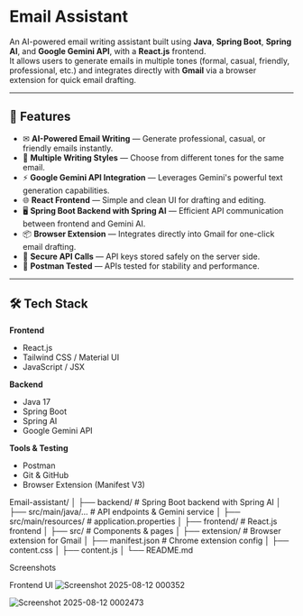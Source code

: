 # Email Assistant

An AI-powered email writing assistant built using **Java**, **Spring Boot**, **Spring AI**, and **Google Gemini API**, with a **React.js** frontend.  
It allows users to generate emails in multiple tones (formal, casual, friendly, professional, etc.) and integrates directly with **Gmail** via a browser extension for quick email drafting.

---

## 🚀 Features

- ✉ **AI-Powered Email Writing** — Generate professional, casual, or friendly emails instantly.
- 🎯 **Multiple Writing Styles** — Choose from different tones for the same email.
- ⚡ **Google Gemini API Integration** — Leverages Gemini's powerful text generation capabilities.
- 🌐 **React Frontend** — Simple and clean UI for drafting and editing.
- 🖥 **Spring Boot Backend with Spring AI** — Efficient API communication between frontend and Gemini AI.
- 📦 **Browser Extension** — Integrates directly into Gmail for one-click email drafting.
- 🔐 **Secure API Calls** — API keys stored safely on the server side.
- 🧩 **Postman Tested** — APIs tested for stability and performance.

---

## 🛠 Tech Stack

**Frontend**  
- React.js  
- Tailwind CSS / Material UI  
- JavaScript / JSX  

**Backend**  
- Java 17  
- Spring Boot  
- Spring AI  
- Google Gemini API  

**Tools & Testing**  
- Postman  
- Git & GitHub  
- Browser Extension (Manifest V3)


Email-assistant/
│
├── backend/                  # Spring Boot backend with Spring AI
│   ├── src/main/java/...     # API endpoints & Gemini service
│   ├── src/main/resources/   # application.properties
│
├── frontend/                 # React.js frontend
│   ├── src/                  # Components & pages
│
├── extension/                # Browser extension for Gmail
│   ├── manifest.json         # Chrome extension config
│   ├── content.css
│   ├── content.js
│
└── README.md  

Screenshots

Frontend UI
![Screenshot 2025-08-12 000352](https://github.com/user-attachments/assets/4f0ec1e8-4277-479e-a0b9-61c95e3d040d)

![Screenshot 2025-08-12 0002473](https://github.com/user-attachments/assets/13a97efa-f581-4350-8f42-47dd774e84fe)
